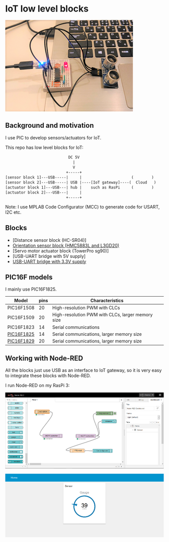 # IoT low level blocks

![hc_sr04_test](./doc/hc_sr04_test.png)

## Background and motivation

I use PIC to develop sensors/actuators for IoT.

This repo has low level blocks for IoT:

```
                            DC 5V
                              |
                              V
                           +-----+                      
[sensor block 1]---USB-----|     |                      (        )
[sensor block 2]---USB-----| USB |----[IoT gateway]----(  Cloud   )
[actuator block 1]---USB---| hub |    such as RasPi     (        )
[actuator block 2]---USB---|     |
                           +-----+
```

Note: I use MPLAB Code Configurator (MCC) to generate code for USART, I2C etc.

## Blocks

- [Distance sensor block (HC-SR04)]
- [Orientation sensor block (HMC5883L and L3GD20)](./orientation.X)
- [Servo motor actuator block (TowerPro sg90)]
- [USB-UART bridge with 5V supply]
- [USB-UART bridge with 3.3V supply](./doc/STEP_DOWN.md)

## PIC16F models

I mainly use PIC16F1825.

|Model     |pins |Characteristics                          |
|----------|-----|-----------------------------------------|
|PIC16F1508|20   |High-resolution PWM with CLCs            |
|PIC16F1509|20   |High-resolution PWM with CLCs, larger memory size|
|PIC16F1823|14   |Serial communications                    |
|[PIC16F1825](http://ww1.microchip.com/downloads/en/DeviceDoc/41440A.pdf)|14   |Serial communications, larger memory size|
|[PIC16F1829](http://ww1.microchip.com/downloads/en/DeviceDoc/41440A.pdf)|20   |Serial communications, larger memory size|

## Working with Node-RED

All the blocks just use USB as an interface to IoT gateway, so it is very easy to integrate these blocks with Node-RED.

I run Node-RED on my RasPi 3:

![node-red-1](./doc/node-red-1.png)

![node-red-2](./doc/node-red-2.png)
